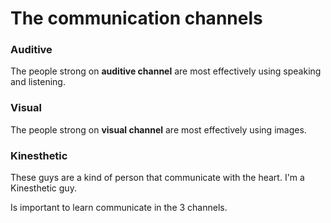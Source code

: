 # The communication channels

### Auditive
The people strong on **auditive channel** are most effectively using speaking and listening.

### Visual
The people strong on **visual channel** are most effectively using images.

### Kinesthetic
These guys are a kind of person that communicate with the heart. I'm a Kinesthetic guy.

Is important to learn communicate in the 3 channels.
